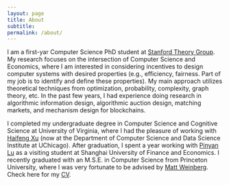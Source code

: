 ```yaml
---
layout: page
title: About
subtitle:
permalink: /about/
---
```


I am a first-yar Computer Science PhD student at [Stanford Theory Group](https://theory.stanford.edu/main/index.shtml). My research focuses on the intersection of Computer Science and Economics, where I am interested in considering incentives to design computer systems with desired properties (e.g., efficiency, fairness. Part of my job is to identify and define these properties). My main approach utilizes theoretical techniques from optimization, probability, complexity, graph theory, etc. In the past few years, I had experience doing research in algorithmic information design, algorithmic auction design, matching markets, and mechanism design for blockchains.

I completed my undergraduate degree in Computer Science and Cognitive Science at University of Virginia, where I had the pleasure of working with [Haifeng Xu](https://www.haifeng-xu.com/) (now at the Department of Computer Science and Data Science Institute at UChicago). After graduation, I spent a year working with [Pinyan Lu](http://pinyanlu.com/) as a visiting student at Shanghai University of Finance and Economics. I recently graduated with an M.S.E. in Computer Science from Princeton University, where I was very fortunate to be advised by [Matt Weinberg](https://www.cs.princeton.edu/~smattw/).  Check here for my [CV]({{site.url}}/assets/files/Chenghan%20Zhou-CV.pdf).
